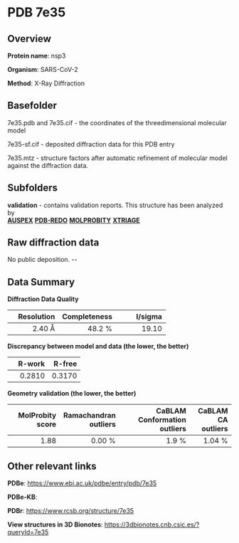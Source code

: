 # PDB 7e35

## Overview

**Protein name**: nsp3

**Organism**: SARS-CoV-2

**Method**: X-Ray Diffraction



## Basefolder

7e35.pdb and 7e35.cif - the coordinates of the threedimensional molecular model

7e35-sf.cif - deposited diffraction data for this PDB entry

7e35.mtz - structure factors after automatic refinement of molecular model against the diffraction data.

## Subfolders





**validation** - contains validation reports. This structure has been analyzed by <br>[**AUSPEX**](https://github.com/thorn-lab/coronavirus_structural_task_force/tree/master/pdb/nsp3/SARS-CoV-2/7e35/validation/auspex) [**PDB-REDO**](https://github.com/thorn-lab/coronavirus_structural_task_force/tree/master/pdb/nsp3/SARS-CoV-2/7e35/validation/pdb-redo) [**MOLPROBITY**](https://github.com/thorn-lab/coronavirus_structural_task_force/tree/master/pdb/nsp3/SARS-CoV-2/7e35/validation/molprobity) [**XTRIAGE**](https://github.com/thorn-lab/coronavirus_structural_task_force/blob/master/pdb/nsp3/SARS-CoV-2/7e35/validation/Xtriage_output.log)   



## Raw diffraction data

No public deposition. --<br> 

## Data Summary
**Diffraction Data Quality**

|   | Resolution | Completeness| I/sigma |
|---|-------------:|----------------:|--------------:|
|   |2.40 Å|48.2  %|<img width=50/>19.10|

**Discrepancy between model and data (the lower, the better)**

|   | **R-work**| **R-free**   
|---|-------------:|----------------:|           
||  0.2810|  0.3170|

**Geometry validation (the lower, the better)**

|   |**MolProbity<br>score**| **Ramachandran<br>outliers** | **CaBLAM<br>Conformation outliers** | **CaBLAM<br>CA outliers** |
|---|-------------:|----------------:|----------------:|----------------:|
||  1.88|  0.00 %|1.9 %|1.04 %|

 

 



## Other relevant links 
**PDBe**:  https://www.ebi.ac.uk/pdbe/entry/pdb/7e35

**PDBe-KB**:  
 
**PDBr**: https://www.rcsb.org/structure/7e35 

**View structures in 3D Bionotes**: https://3dbionotes.cnb.csic.es/?queryId=7e35

